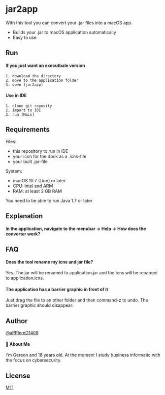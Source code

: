 
# jar2app

With this tool you can convert your .jar files into a macOS app.

- Builds your .jar to macOS application automatically
- Easy to use
## Run

#### If you just want an executbale version 
    1. download the directory
    2. move to the application folder
    3. open [jar2app]

#### Use in IDE
    1. clone git reposity
    2. import to IDE
    3. run [Main]
## Requirements

Files:
- this repository to run in IDE
- your icon for the dock as a .icns-file
- your built .jar-file

System:
- macOS 10.7 (Lion) or later
- CPU: Intel and ARM
- RAM: at least 2 GB RAM

You need to be able to run Java 1.7 or later
## Explanation

#### In the application, navigate to the menubar -> Help -> How does the converter work?
## FAQ

#### Does the tool rename my icns and jar file?

Yes. The jar will be renamed to application.jar and the icns will be renamed to application.icns.

#### The application has a barrier graphic in front of it

Just drag the file to an other folder and then command-z to undo. The barrier graphic should disappear.
## Author

[@aPPlereD1408](https://github.com/aPPlereD1408)
#### 🚀 About Me
I'm Gereon and 18 years old. At the moment I study business informatic with the focus on cybersecurity. 


## License

[MIT](https://choosealicense.com/licenses/mit/)

